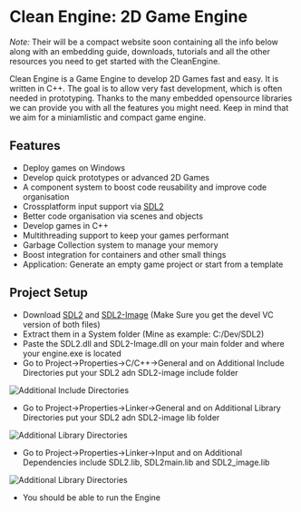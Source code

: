 Clean Engine: 2D Game Engine
==========

_Note:_ Their will be a compact website soon containing all the info below along with an embedding guide, downloads, tutorials and all the other resources you need to get started with the CleanEngine.

Clean Engine is a Game Engine to develop 2D Games fast and easy. It is written in C++. The goal is to allow very fast development, which is often needed in prototyping. Thanks to the many embedded opensource libraries we can provide you with all the features you might need. Keep in mind that we aim for a miniamlistic and compact game engine.


## Features

  * Deploy games on Windows
  * Develop quick prototypes or advanced 2D Games
  * A component system to boost code reusability and improve code organisation
  * Crossplatform input support via [SDL2](http://www.libsdl.org/) 
  * Better code organisation via scenes and objects
  * Develop games in C++
  * Multithreading support to keep your games performant
  * Garbage Collection system to manage your memory
  * Boost integration for containers and other small things
  * Application: Generate an empty game project or start from a template

## Project Setup
  * Download [SDL2](https://github.com/libsdl-org/SDL/releases) and [SDL2-Image](https://github.com/libsdl-org/SDL_image/releases) (Make Sure you get the devel VC version of both files)
  * Extract them in a System folder (Mine as example: C:/Dev/SDL2)
  * Paste the SDL2.dll and SDL2-Image.dll on your main folder and where your engine.exe is located
  * Go to Project->Properties->C/C++->General and on Additional Include Directories put your SDL2 adn SDL2-image include folder
  
  ![Additional Include Directories](https://i.imgur.com/riRi7kA.png)
  * Go to Project->Properties->Linker->General and on Additional Library Directories put your SDL2 adn SDL2-image lib folder
  
  ![Additional Library Directories](https://i.imgur.com/PMiwVbq.png)
  * Go to Project->Properties->Linker->Input and on Additional Dependencies include SDL2.lib, SDL2main.lib and SDL2_image.lib

  ![Additional Library Directories](https://i.imgur.com/9srJSoU.png)
  * You should be able to run the Engine

